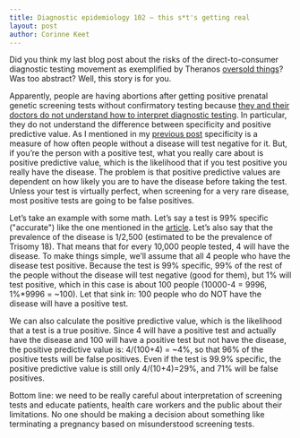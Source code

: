 ```yaml
---
title: Diagnostic epidemiology 102 – this s*t's getting real
layout: post
author: Corinne Keet
---
```


Did you think my last blog post about the risks of the
direct-to-consumer diagnostic testing movement as exemplified by
Theranos [oversold things](http://skybrudeconsulting.com/blog/2014/12/12/diagnostic-testing.html)?
Was too abstract? Well, this story is for you.

Apparently, people are having abortions after getting positive
prenatal genetic screening tests without confirmatory testing because
[they and their doctors do not understand how to interpret diagnostic
testing](http://www.bostonglobe.com/metro/2014/12/14/oversold-and-unregulated-flawed-prenatal-tests-leading-abortions-healthy-fetuses/aKFAOCP5N0Kr8S1HirL7EN/story.html). In
particular, they do not understand the difference between specificity
and positive predictive value. As I mentioned in my [previous post](http://skybrudeconsulting.com/blog/2014/12/12/diagnostic-testing.html)
specificity is a measure of how often people without a disease will
test negative for it. But, if you’re the person with a positive test,
what you really care about is positive predictive value, which is the
likelihood that if you test positive you really have the disease. The
problem is that positive predictive values are dependent on how likely
you are to have the disease before taking the test. Unless your test
is virtually perfect, when screening for a very rare disease, most
positive tests are going to be false positives.

Let’s take an example with some math. Let’s say a test is 99% specific
("accurate") like the one mentioned in the
[article](http://www.bostonglobe.com/metro/2014/12/14/oversold-and-unregulated-flawed-prenatal-tests-leading-abortions-healthy-fetuses/aKFAOCP5N0Kr8S1HirL7EN/story.html).
Let’s also say that the prevalence of the disease is 1/2,500
(estimated to be the prevalence of Trisomy 18). That means that for
every 10,000 people tested, 4 will have the disease.  To make things
simple, we’ll assume that all 4 people who have the disease test
positive. Because the test is 99% specific, 99% of the rest of the
people without the disease will test negative (good for them), but 1%
will test positive, which in this case is about 100 people (10000-4 =
9996, 1%*9996 = ~100).  Let that sink in: 100 people who do NOT have
the disease will have a positive test.

We can also calculate the positive predictive value, which is the
likelihood that a test is a true positive. Since 4 will have a
positive test and actually have the disease and 100 will have a
positive test but not have the disease, the positive predictive value
is: 4/(100+4) = ~4%, so that 96% of the positive tests will be false
positives. Even if the test is 99.9% specific, the positive predictive
value is still only 4/(10+4)=29%, and 71% will be false positives.

Bottom line: we need to be really careful about interpretation of
screening tests and educate patients, health care workers and the
public about their limitations. No one should be making a decision
about something like terminating a pregnancy based on misunderstood
screening tests.
